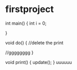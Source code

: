 # firstproject
int main()
{
    int i = 0;
    
}

void do()
{
//delete the print

//gggggggg
}

void print()
{
   update();
}
uuuuuu
